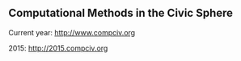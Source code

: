 ## Computational Methods in the Civic Sphere


Current year: http://www.compciv.org

2015: http://2015.compciv.org

